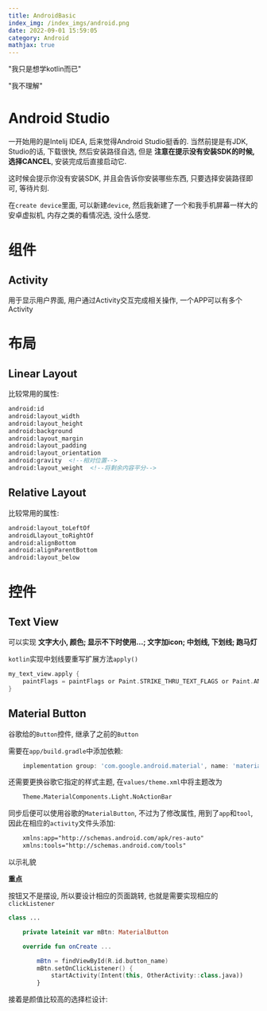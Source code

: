 ```yaml
---
title: AndroidBasic
index_img: /index_imgs/android.png
date: 2022-09-01 15:59:05
category: Android
mathjax: true
---
```


"我只是想学kotlin而已"

"我不理解"

<!--more-->

# Android Studio

一开始用的是Intelij IDEA, 后来觉得Android Studio挺香的. 当然前提是有JDK, Studio的话, 下载很快, 然后安装路径自选, 但是 **注意在提示没有安装SDK的时候, 选择CANCEL**, 安装完成后直接启动它.

这时候会提示你没有安装SDK, 并且会告诉你安装哪些东西, 只要选择安装路径即可, 等待片刻.

在`create device`里面, 可以新建`device`, 然后我新建了一个和我手机屏幕一样大的安卓虚拟机, 内存之类的看情况选, 没什么感觉.

# 组件
## Activity

用于显示用户界面, 用户通过Activity交互完成相关操作, 一个APP可以有多个Activity

# 布局
## Linear Layout

比较常用的属性:

```xml
android:id
android:layout_width
android:layout_height
android:background
android:layout_margin
android:layout_padding
android:layout_orientation
android:gravity  <!--相对位置-->
android:layout_weight  <!--将剩余内容平分-->
```

## Relative Layout

比较常用的属性:

```xml
android:layout_toLeftOf
androidLlayout_toRightOf
android:alignBottom
android:alignParentBottom
android:layout_below
```

# 控件
## Text View

可以实现 **文字大小, 颜色; 显示不下时使用...; 文字加icon; 中划线, 下划线; 跑马灯**

`kotlin`实现中划线要重写扩展方法`apply()`

```kotlin
my_text_view.apply {
    paintFlags = paintFlags or Paint.STRIKE_THRU_TEXT_FLAGS or Paint.ANTI_ALIAS_FLAG
}
```

## Material Button

谷歌给的`Button`控件, 继承了之前的`Button`

需要在`app/build.gradle`中添加依赖:

```gradle
    implementation group: 'com.google.android.material', name: 'material', version: '1.4.0'
```

还需要更换谷歌它指定的样式主题, 在`values/theme.xml`中将主题改为

```xml
    Theme.MaterialComponents.Light.NoActionBar
```

同步后便可以使用谷歌的`MaterialButton`, 不过为了修改属性, 用到了`app`和`tool`, 因此在相应的`activity`文件头添加:

```xml
    xmlns:app="http://schemas.android.com/apk/res-auto"
    xmlns:tools="http://schemas.android.com/tools"
```
以示礼貌

**重点**

按钮又不是摆设, 所以要设计相应的页面跳转, 也就是需要实现相应的`clickListener`

```kotlin
class ...

    private lateinit var mBtn: MaterialButton

    override fun onCreate ...

        mBtn = findViewById(R.id.button_name)
        mBtn.setOnClickListener() {
            startActivity(Intent(this, OtherActivity::class.java))
        }
```

接着是颜值比较高的选择栏设计: